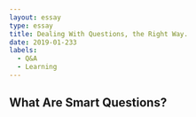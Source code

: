 ```yaml
---
layout: essay
type: essay
title: Dealing With Questions, the Right Way. 
date: 2019-01-233
labels:
  - Q&A 
  - Learning
---
```


## What Are Smart Questions? 
